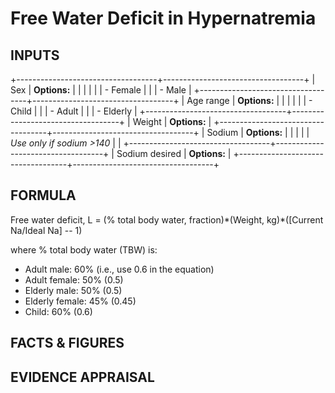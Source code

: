 # Free Water Deficit in Hypernatremia

## INPUTS

+-----------------------------------+-----------------------------------+
| Sex                               | **Options:**                      |
|                                   |                                   |
|                                   | -   Female                        |
|                                   | -   Male                          |
+-----------------------------------+-----------------------------------+
| Age range                         | **Options:**                      |
|                                   |                                   |
|                                   | -   Child                         |
|                                   | -   Adult                         |
|                                   | -   Elderly                       |
+-----------------------------------+-----------------------------------+
| Weight                            | **Options:**                      |
+-----------------------------------+-----------------------------------+
| Sodium                            | **Options:**                      |
|                                   |                                   |
| *Use only if sodium \>140*        |                                   |
+-----------------------------------+-----------------------------------+
| Sodium desired                    | **Options:**                      |
+-----------------------------------+-----------------------------------+

## FORMULA

Free water deficit, L = (% total body water, fraction)\*(Weight,
kg)\*(\[Current Na/Ideal Na\] -- 1)

where % total body water (TBW) is:

-   Adult male: 60% (i.e., use 0.6 in the equation)
-   Adult female: 50% (0.5)
-   Elderly male: 50% (0.5)
-   Elderly female: 45% (0.45)
-   Child: 60% (0.6)

## FACTS & FIGURES

## EVIDENCE APPRAISAL
